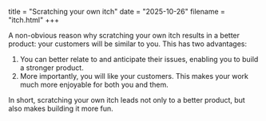 title = "Scratching your own itch"
date = "2025-10-26"
filename = "itch.html"
+++

A non-obvious reason why scratching your own itch results in a better product: your customers will be similar to you. This has two advantages:

1. You can better relate to and anticipate their issues, enabling you to build a stronger product.
2. More importantly, you will like your customers. This makes your work much more enjoyable for both you and them.

In short, scratching your own itch leads not only to a better product, but also makes building it more fun.
